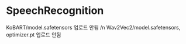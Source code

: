 # SpeechRecognition

KoBART/model.safetensors 업로드 안됨 /n
Wav2Vec2/model.safetensors, optimizer.pt 업로드 안됨
